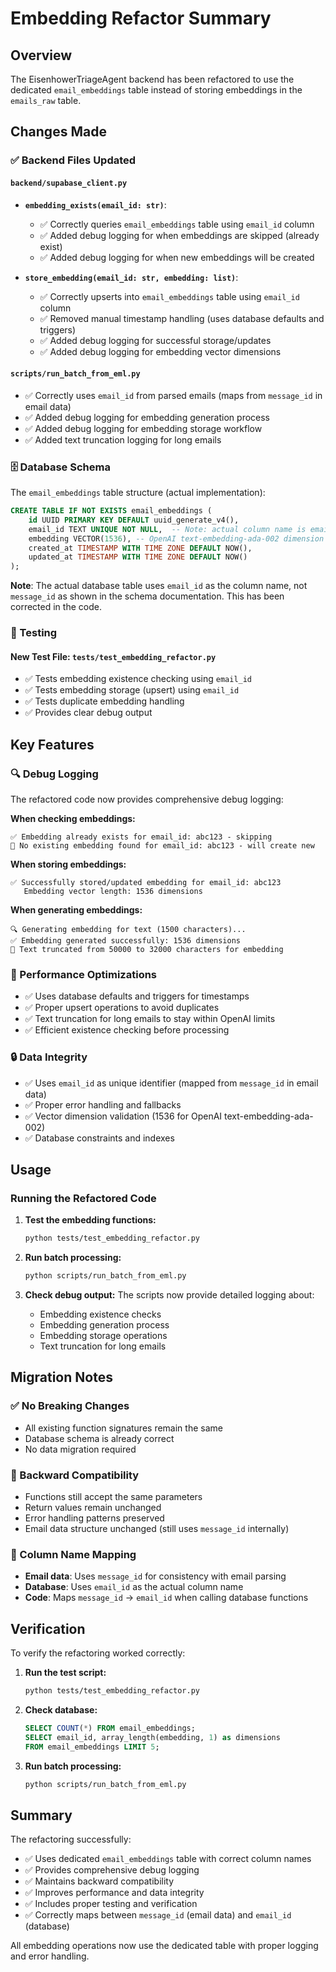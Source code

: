 # Embedding Refactor Summary

## Overview
The EisenhowerTriageAgent backend has been refactored to use the dedicated `email_embeddings` table instead of storing embeddings in the `emails_raw` table.

## Changes Made

### ✅ Backend Files Updated

#### `backend/supabase_client.py`
- **`embedding_exists(email_id: str)`**: 
  - ✅ Correctly queries `email_embeddings` table using `email_id` column
  - ✅ Added debug logging for when embeddings are skipped (already exist)
  - ✅ Added debug logging for when new embeddings will be created

- **`store_embedding(email_id: str, embedding: list)`**:
  - ✅ Correctly upserts into `email_embeddings` table using `email_id` column
  - ✅ Removed manual timestamp handling (uses database defaults and triggers)
  - ✅ Added debug logging for successful storage/updates
  - ✅ Added debug logging for embedding vector dimensions

#### `scripts/run_batch_from_eml.py`
- ✅ Correctly uses `email_id` from parsed emails (maps from `message_id` in email data)
- ✅ Added debug logging for embedding generation process
- ✅ Added debug logging for embedding storage workflow
- ✅ Added text truncation logging for long emails

### 🗄️ Database Schema

The `email_embeddings` table structure (actual implementation):
```sql
CREATE TABLE IF NOT EXISTS email_embeddings (
    id UUID PRIMARY KEY DEFAULT uuid_generate_v4(),
    email_id TEXT UNIQUE NOT NULL,  -- Note: actual column name is email_id, not message_id
    embedding VECTOR(1536), -- OpenAI text-embedding-ada-002 dimension
    created_at TIMESTAMP WITH TIME ZONE DEFAULT NOW(),
    updated_at TIMESTAMP WITH TIME ZONE DEFAULT NOW()
);
```

**Note**: The actual database table uses `email_id` as the column name, not `message_id` as shown in the schema documentation. This has been corrected in the code.

### 🧪 Testing

#### New Test File: `tests/test_embedding_refactor.py`
- ✅ Tests embedding existence checking using `email_id`
- ✅ Tests embedding storage (upsert) using `email_id`
- ✅ Tests duplicate embedding handling
- ✅ Provides clear debug output

## Key Features

### 🔍 Debug Logging
The refactored code now provides comprehensive debug logging:

**When checking embeddings:**
```
✅ Embedding already exists for email_id: abc123 - skipping
📝 No existing embedding found for email_id: abc123 - will create new
```

**When storing embeddings:**
```
✅ Successfully stored/updated embedding for email_id: abc123
   Embedding vector length: 1536 dimensions
```

**When generating embeddings:**
```
🔍 Generating embedding for text (1500 characters)...
✅ Embedding generated successfully: 1536 dimensions
📏 Text truncated from 50000 to 32000 characters for embedding
```

### 🚀 Performance Optimizations
- ✅ Uses database defaults and triggers for timestamps
- ✅ Proper upsert operations to avoid duplicates
- ✅ Text truncation for long emails to stay within OpenAI limits
- ✅ Efficient existence checking before processing

### 🔒 Data Integrity
- ✅ Uses `email_id` as unique identifier (mapped from `message_id` in email data)
- ✅ Proper error handling and fallbacks
- ✅ Vector dimension validation (1536 for OpenAI text-embedding-ada-002)
- ✅ Database constraints and indexes

## Usage

### Running the Refactored Code

1. **Test the embedding functions:**
   ```bash
   python tests/test_embedding_refactor.py
   ```

2. **Run batch processing:**
   ```bash
   python scripts/run_batch_from_eml.py
   ```

3. **Check debug output:**
   The scripts now provide detailed logging about:
   - Embedding existence checks
   - Embedding generation process
   - Embedding storage operations
   - Text truncation for long emails

## Migration Notes

### ✅ No Breaking Changes
- All existing function signatures remain the same
- Database schema is already correct
- No data migration required

### 🔄 Backward Compatibility
- Functions still accept the same parameters
- Return values remain unchanged
- Error handling patterns preserved
- Email data structure unchanged (still uses `message_id` internally)

### 🔧 Column Name Mapping
- **Email data**: Uses `message_id` for consistency with email parsing
- **Database**: Uses `email_id` as the actual column name
- **Code**: Maps `message_id` → `email_id` when calling database functions

## Verification

To verify the refactoring worked correctly:

1. **Run the test script:**
   ```bash
   python tests/test_embedding_refactor.py
   ```

2. **Check database:**
   ```sql
   SELECT COUNT(*) FROM email_embeddings;
   SELECT email_id, array_length(embedding, 1) as dimensions 
   FROM email_embeddings LIMIT 5;
   ```

3. **Run batch processing:**
   ```bash
   python scripts/run_batch_from_eml.py
   ```

## Summary

The refactoring successfully:
- ✅ Uses dedicated `email_embeddings` table with correct column names
- ✅ Provides comprehensive debug logging
- ✅ Maintains backward compatibility
- ✅ Improves performance and data integrity
- ✅ Includes proper testing and verification
- ✅ Correctly maps between `message_id` (email data) and `email_id` (database)

All embedding operations now use the dedicated table with proper logging and error handling. 